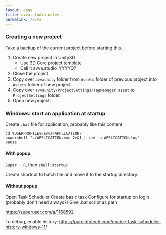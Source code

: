 ```yaml
---
layout: page
title: avva.studio notes
permalink: /avva
---
```


### Creating a new project

Take a backup of the current project before starting this.

1. Create new project in Unity3D
	- Use 3D Core project template
	- Call it avva.studio_YYYYQ?
1. Close the project
1. Copy over `avvaunity` folder from `Assets` folder of previous project into `Assets` folder of new project.
1. Copy over `avvaunity/ProjectSettings/TagManager.asset` to `ProjectSettings` folder.
1. Open new project.

### Windows: start an application at startup

Create `.bat` file for application, probably like this content
```
cd %USERPROFILE%\avva\APPLICATION\
powershell "./APPLICATION.exe 2>&1 | tee -a APPLICATION.log"
pause
```

#### With popup

`Super + R`, then `shell:startup`

Create shortcut to batch file and move it to the startup directory.

#### Without popup

Open Task Scheduler
Create basic task
Configure for startup on login (probably don't need always?)
Give .bat script as path

https://superuser.com/a/1168592

To debug, enable history: https://pureinfotech.com/enable-task-scheduler-history-windows-11/
